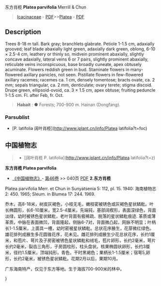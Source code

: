 东方肖榄 **Platea parvifolia** Merrill & Chun

> [Icacinaceae](http://www.iplant.cn/info/Icacinaceae?t=foc) - [PDF](http://www.iplant.cn/foc/pdf/Icacinaceae.pdf)>>[Platea](http://www.iplant.cn/info/Platea?t=foc) - [PDF](http://www.iplant.cn/foc/pdf/Platea.pdf)

## Description

Trees 8-18 m tall. Bark gray; branchlets glabrate. Petiole 1-1.5 cm, adaxially grooved; leaf blade abaxially light green, adaxially dark green, oblong, 6-10 × 2.5-4 cm, leathery or thinly so, midvein prominent abaxially, slightly concave adaxially, lateral veins 6 or 7 pairs, slightly prominent abaxially, reticulate veins inconspicuous, base broadly cuneate, apex obtusely acuminate. Flowers reddish green in bud. Staminate flowers in many-flowered axillary panicles, not seen. Pistillate flowers in few-flowered axillary racemes; racemes ca. 1 cm, densely tomentose; bracts ovate, ca. 2 mm; sepals triangular, ca. 2 mm, denticulate; ovary terete; stigma discoid. Drupe green, ellipsoid-ovoid, ca. 3 × 1.5 cm, apex obtuse; fruiting peduncle 1-1.5 cm. Fl. after Feb, fr. Oct.


> **Habait** : 
>● Forests; 700-900 m. Hainan (Dongfang).

### Parsublist

* [P.  latifolia  阔叶肖榄](http://www.iplant.cn/info/Platea latifolia?t=foc)

## 中国植物志

> * [阔叶肖榄  P.  latifolia](http://www.iplant.cn/info/Platea latifolia?t=z)


**东方肖榄 Platea parvifolia**

* [《中国植物志》](http://www.iplant.cn/frps)- [第46卷](http://www.iplant.cn/frps/vol/46) >> 040页 [PDF](http://www.iplant.cn/frps/pdf/46/040.PDF)
**2.东方肖榄**

Platea parvifolia Merr. et Chun in Sunyatsenia 5: 112, pl. 15. 1940: 海南植物志2: 450. 1965; Sleum. in Blumea 17: 244. 1969.

乔木，高8-18米，树皮灰褐色，小枝无毛，嫩枝密被锈色或灰褐色星状鳞粃。叶长椭圆形，长6-10厘米，宽2.5-4厘米，先端钝，基部阔楔形，表面深绿色，背面淡绿，幼时被锈色星状鳞粃，老叶背面有极稀疏、脱落的星状鳞粃痕迹. 革质或薄革质，中脉在表面微凹，背面隆起，侧脉6-7对，背面微凸起，网脉不明显；叶柄长1-1.5厘米，上面具一槽，幼时密被星状鳞粃。总状花序腋生，花芽微红绿色。雄花排列成腋生多花圆锥花序，花未见。雌花排列成腋生少花总状花序，长约1厘米，和苞片、萼片及子房密被锈色星状鳞粃和绒毛，苞片卵形，长约2毫米，萼片长约2毫米，裂齿三角形，子房圆柱形，柱头盘状。核果椭圆状卵形，长约3厘米，径约1.5厘米，顶端钝形，青色，干时黑褐色；果柄长1-1.5厘米；宿萼5,卵形，长约2毫米，被锈色星状鳞粃。花期2月以后，果期10月。

广东海南特产，仅见于东方等地。生于海拔700-900米的林中。

}